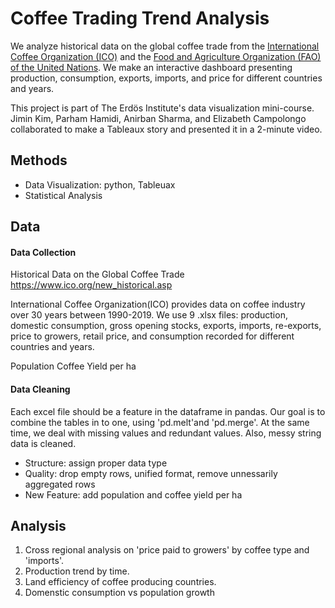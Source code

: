 # Coffee Trading Trend Analysis

We analyze historical data on the global coffee trade from the [International Coffee Organization (ICO)](https://www.ico.org/new_historical.asp) and the [Food and Agriculture Organization (FAO) of the United Nations](https://www.fao.org). We make an interactive dashboard presenting production, consumption, exports, imports, and price for different countries and years.

This project is part of The Erdös Institute's data visualization mini-course. Jimin Kim, Parham Hamidi, Anirban Sharma, and Elizabeth Campolongo collaborated to make a Tableaux story and presented it in a 2-minute video. 

## Methods
- Data Visualization: python, Tableuax
- Statistical Analysis

## Data

#### Data Collection

Historical Data on the Global Coffee Trade https://www.ico.org/new_historical.asp 

International Coffee Organization(ICO) provides data on coffee industry over 30 years between 1990-2019. We use 9 .xlsx files: production, domestic consumption, gross opening stocks, exports, imports, re-exports, price to growers, retail price, and consumption recorded for different countries and years.

Population
Coffee Yield per ha

#### Data Cleaning

Each excel file should be a feature in the dataframe in pandas. Our goal is to combine the tables in to one, using 'pd.melt'and 'pd.merge'. At the same time, we deal with missing values and redundant values. Also, messy string data is cleaned. 

- Structure: assign proper data type
- Quality: drop empty rows, unified format, remove unnessarily aggregated rows
- New Feature: add population and coffee yield per ha

## Analysis

1. Cross regional analysis on 'price paid to growers' by coffee type and 'imports'.
2. Production trend by time. 
3. Land efficiency of coffee producing countries.
4. Domenstic consumption vs population growth

